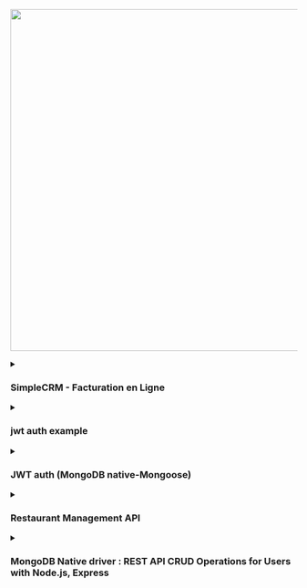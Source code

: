 <p align="center">
    <img src="https://skillicons.dev/icons?i=typescript,nodejs,expressjs,prisma,mongodb,mysql,postman" width="600px" />
</p>

<details>
  <summary><h3>SimpleCRM - Facturation en Ligne</h3></summary>
  <p>

**Overview**

SimpleCRM is a SaaS platform for online invoice management designed for businesses seeking a straightforward solution. The service offers a monthly subscription providing an all-in-one solution to simplify invoice management, accounting, and inventory control.

**Features**

* **Customer and Supplier Management:**
    * Creation of detailed company profiles (name, address, tax information, etc.)
    * Management of contact information
* **Product Management:**
    * Creation of product profiles with purchase and sale prices, margins, sizes, etc.
* **Inventory Management:**
    * Tracking of supplier replenishments
* **Invoicing:**
    * Creation of invoices with one or multiple products
    * Management of customer invoices
* **Order Management:**
    * Tracking of supplier orders
* **Other Features:**
    * Reporting and analysis
    * Integration with accounting software

**Business Rules**

* An invoice can contain one or more products.
* Each invoice is linked to a single customer.
* A product can be purchased from one or more suppliers.
* Each business can manage its invoices, customers, inventory, and suppliers.

**User Stories**

* As a sales manager, I want to manage the list of customers, invoices, and orders (read, add, delete, modify).

**Goals**

* Modeling and creation of the database.
* Development of an API to manage the business activities of subscribed clients.

**Technologies**

* **Web Server:** Node.js and Express
* **Database:** MySQL
* **ORM:** Prisma (recommended) or TypeORM

## Installation and Startup

1. Clone the repository.
2. Install dependencies with `npm install`.
3. Start the server with `nodemon`.

## Contribution

Contributions are welcome! Feel free to open issues or submit pull requests.

## License

This project is licensed under the MIT license. 


  </p>
</details>


<details>
  <summary><h3>jwt auth example</h3></summary>

  <p>

### JWT Authentication Example

Create a Node.js application that allows users to register, log in, and authenticate using JWT. Implement APIs for registration, login, and accessing a protected route using a well-organized project structure.

#### 1. Environment Variables 🔐

Create a `.env` file by copying the `.env.template` file and filling in the following environment variables:

```
PORT=3000
JWT_SECRET=
JWT_EXPIRE=

DATABASE_URL="mysql://root:123456@localhost:3306/user"


MYSQLDB_USER="root"
MYSQLDB_ROOT_PASSWORD="123456"
MYSQLDB_DATABASE="user"
MYSQLDB_LOCAL_PORT=3307
MYSQLDB_DOCKER_PORT=3306

NODE_LOCAL_PORT=3000
NODE_DOCKER_PORT=3000
```

#### 3. Installation and Running 

1. **Prerequisites:**
   * **Docker and Docker Compose** installed.
   * **Node.js and npm** installed.

3. **Clone the repository:**
   ```bash
   git clone https://github.com/ramo4040/NodeJs-Exercise.git
   ```
4. **Navigate to the project directory:**
   ```bash
   cd NodeJs-Exercise
   ```
5. **Install dependencies:**
   ```bash
   npm install 
   ```
6. **Start the containers:**
   ```bash
   docker-compose up --build -d
   ```
   Or locally
   ```bash
   npx prisma generate
   npx prisma migrate dev --name init
   npm run dev
   ```
   
   This will build the Docker images if they don't exist and then run them in detached mode.
8. **Access the application:**
   Open your browser and navigate to `http://localhost:3000` (or the port specified in your `.env` file).

## Routes

### Register (/auth/register)

**Method:** POST

**Body:**

```json
{ 
  "email": "your-email",
  "password": "your-password" 
}
```

**Description:** Registers a new user by hashing the password and storing the user details.

### Login (/auth/login)

**Method:** POST

**Body:**

```json
{ 
  "email": "your-email",
  "password": "your-password" 
}
```

**Description:** Authenticates a user by verifying the password and generates a JWT if credentials are valid.

### Protected Route (/protected)

**Method:** GET

**Description:** Returns protected information if the JWT is valid.

    
  </p>
  
</details>


<details>
  <summary><h3>JWT auth (MongoDB native-Mongoose)</h3></summary>

  <p>

  # JWT Authentication Example

Create a Node.js application that allows users to register, log in, and authenticate using JWT. Implement APIs for registration, login, and accessing a protected route using a well-organized project structure.


## Routes

### Register (/auth/register)

**Method:** POST

**Body:**

```json
{ 
  "email": "your-email",
  "password": "your-password" 
}
```

**Description:** Registers a new user by hashing the password and storing the user details.

### Login (/auth/login)

**Method:** POST

**Body:**

```json
{ 
  "email": "your-email",
  "password": "your-password" 
}
```

**Description:** Authenticates a user by verifying the password and generates a JWT if credentials are valid.

### Protected Route (/protected)

**Method:** GET

**Description:** Returns protected information if the JWT is valid.

    
  </p>
  
</details>


<details>
  <summary><h3>Restaurant Management API</h3></summary>

  <p>


# Restoran Chain Website Backend

This repository contains the backend code for the Restoran chain website, designed to improve the chain's marketing strategy and provide customers with an easy way to view meals, book tables, and learn more about the restaurant.

## Technologies Used

The backend is built using Node.js and Express, with a MySQL database and Prisma ORM. The template engine used is Ejs, and Nodemailer is used for sending emails, along with an email marketing service.

## Features

The backend includes the following features:

- Model and creation of the database
- Creation of necessary endpoints (Home, About, Contact, Meals, Send Email, Add Meal)
- Dynamic sections: meals, teams, restaurant coordinates of the Home page
- Sending a thank-you email to new newsletter subscribers
- Recording all necessary information about incoming requests in a text file

## Business Rules

The following business rules are implemented in the backend:

- A meal can have only one category
- A restaurant can employ one or more employees
- A restaurant can serve one or more meals
- The restaurant offers its customers the opportunity to subscribe to its newsletter

## Routes 


| Method | Path | Description | Request Body | Response | Authentication |
|---|---|---|---|---|---|
| GET | `/` | Retrieves information for the home page (featured meals, team members, restaurant details) | N/A | JSON object containing home page data | N/A |
| GET | `/about` | Retrieves content for the "About Us" page | N/A | JSON object containing About content | N/A |
| GET | `/contact` | Retrieves content for the "contact Us" page | N/A | JSON object containing Contact content | N/A |
| POST | `/contact` | Handles submissions from the contact form | JSON object containing name, email, and message | Success message (200 OK) or error message (400 Bad Request) | N/A |
| POST | `/newsletter` | Handles newsletter subscription requests | JSON object containing email | Confirmation message (201 Created) or error message (400 Bad Request) | N/A |
| POST | `/admin/meals` | (Bonus) Handles submissions for adding new meals | JSON object containing meal details | Confirmation message (201 Created), error message (400 Bad Request), or 401 Unauthorized | Admin authentication required |
| POST | `/admin/employees` | (Bonus) Handles submissions for adding new employees | JSON object containing employee details | Confirmation message (201 Created), error message (400 Bad Request), or 401 Unauthorized | Admin authentication required |


## Bonus Features

The following bonus features are also included:

- CSRF protection
- Table reservation
- Form to add meals
- Form to add employees
- Customization of the site to adapt it to each restaurant

## Installation

To install the backend, follow these steps:

1. Clone the repository
2. Install the dependencies using `npm install`
3. Set up the MySQL database and update the `.env` file with the database credentials
4. Run the Prisma migrations using `npx prisma migrate dev`
5. Start the server using `npm start`

## Contributing

Contributions are welcome! Please submit a pull request with any proposed changes.

## License

This project is licensed under the [MIT License](LICENSE).


    
  </p>
</details>


<details>
  <summary><h3>MongoDB Native driver : REST API CRUD Operations for Users with Node.js, Express</h3></summary>

  <p>

This repository contains a basic example of a REST API built with Node.js, Express, and MongoDB's native driver to perform CRUD operations on a `users` collection.

## Getting Started

1. **Clone the repository:**
   ```bash
   git clone https://github.com/your-username/users-api.git
   ```
2. **Install dependencies:**
   ```bash
   npm install
   ```
3. **Create a `.env` file:**
   ```
   MONGO_URI=mongodb://localhost:27017/your-database-name
   PORT=8080
   ```
   Replace `mongodb://localhost:27017/your-database-name` with your MongoDB connection string and `3000` with your desired port.
4. **Run the server:**
   ```bash
   npm start
   ```
   The server will start running at `http://localhost:3000`.

## API Endpoints

The API provides the following endpoints for user management:

| Endpoint           | Method | Description                                                                     |
|--------------------|--------|------------------------------------------------------------------------------|
| `/users`            | POST   | Create a new user                                                             |
| `/users`            | GET    | Retrieve all users                                                           |
| `/users/:id`       | GET    | Retrieve a user by ID                                                         |
| `/users/:id`       | PUT    | Update a user by ID                                                          |
| `/users/:id`       | DELETE | Delete a user by ID                                                          |

## User Model

The user model is defined in `models/User.js` and includes the following fields:

- `username` (string, unique)
- `email` (string, unique)
- `password` (string, hashed)
- `role` (string, optional)
- `createdAt` (date)
- `updatedAt` (date)

## Data Validation

Input data for each endpoint is validated against the user model schema to ensure consistency and data integrity.

## Error Handling

The API includes basic error handling mechanisms to catch and handle potential errors during database operations. Appropriate error messages are returned to the client in case of failures.

## Testing

The API can be tested using a tool like Postman or similar. You can send requests to the specified endpoints with valid or invalid data to verify the correct functionality of each CRUD operation.

## Further Improvements

- Implement authentication and authorization to secure the API.
- Add features like password reset or account verification.
- Implement pagination for handling large numbers of users.
- Implement more robust error handling and logging.

## Contributing

Contributions are welcome! Please feel free to open issues or submit pull requests.

This project provides a basic foundation for building a user management API. You can extend it by adding more functionalities and features as required.

    
  </p>
</details>
